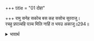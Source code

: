 +++
title = "01 दोहा"

+++
रामु सनेह सकोच बस कह ससोच सुरराजु।  
रचहु प्रपञ्चहि पञ्च मिलि नाहिं त भयउ अकाजु॥294॥  

<details><summary>भावार्थ</summary>

देवराज इन्द्र सोच में भरकर कहने लगे कि श्री रामचन्द्रजी तो स्नेह और सङ्कोच के वश में हैं, इसलिए सब लोग मिलकर कुछ प्रपञ्च (माया) रचो, नहीं तो काम बिगडा (ही समझो)॥294॥  
</details>



